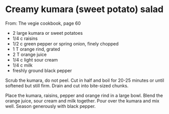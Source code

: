 # Creamy kumara (sweet potato) salad
From: The vegie cookbook, page 60

* 2 large kumara or sweet potatoes
* 1/4 c raisins
* 1/2 c green pepper or spring onion, finely chopped
* 1 T orange rind, grated
* 2 T orange juice
* 1/4 c light sour cream
* 1/4 c milk
* freshly ground black pepper

Scrub the kumara, do not peel.  Cut in half and boil for 20-25 minutes or until softened but still firm.  Drain and cut into bite-sized chunks.

Place the kumara, raisins, pepper and orange rind in a large bowl.  Blend the orange juice, sour cream and milk together.  Pour over the kumara and mix well.  Season generously with black pepper.

